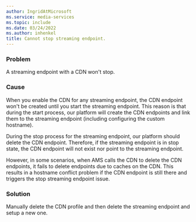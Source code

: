 ```yaml
---
author: IngridAtMicrosoft
ms.service: media-services
ms.topic: include
ms.date: 03/24/2022
ms.author: inhenkel
title: Cannot stop streaming endpoint.
---
```


<!-- 2201160050000370 -->

### Problem

A streaming endpoint with a CDN won't stop.

### Cause

When you enable the CDN for any streaming endpoint, the CDN endpoint won't be created until you start the streaming endpoint. This reason is that during the start process, our platform will create the CDN endpoints and link them to the streaming endpoint (including configuring the custom hostname).

During the stop process for the streaming endpoint, our platform should delete the CDN endpoint. Therefore, if the streaming endpoint is in stop state, the CDN endpoint will not exist nor point to the streaming endpoint.

However, in some scenarios, when AMS calls the CDN to delete the CDN endpoints, it fails to delete endpoints due to caches on the CDN. This results in a hostname conflict problem if the CDN endpoint is still there and triggers the stop streaming endpoint issue.

### Solution

Manually delete the CDN profile and then delete the streaming endpoint and setup a new one.
